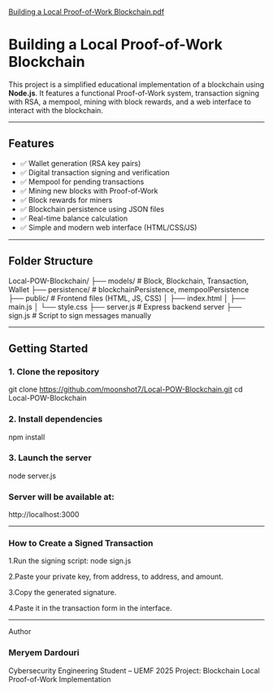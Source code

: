 [Building a Local Proof-of-Work Blockchain.pdf](https://github.com/user-attachments/files/20698406/Building.a.Local.Proof-of-Work.Blockchain.pdf)
# Building a Local Proof-of-Work Blockchain

This project is a simplified educational implementation of a blockchain using **Node.js**.
It features a functional Proof-of-Work system, transaction signing with RSA, a mempool, mining with block rewards, and a web interface to interact with the blockchain.

---

## Features

- ✅ Wallet generation (RSA key pairs)
- ✅ Digital transaction signing and verification
- ✅ Mempool for pending transactions
- ✅ Mining new blocks with Proof-of-Work
- ✅ Block rewards for miners
- ✅ Blockchain persistence using JSON files
- ✅ Real-time balance calculation
- ✅ Simple and modern web interface (HTML/CSS/JS)

---

## Folder Structure
Local-POW-Blockchain/
├── models/ # Block, Blockchain, Transaction, Wallet
├── persistence/ # blockchainPersistence, mempoolPersistence
├── public/ # Frontend files (HTML, JS, CSS)
│ ├── index.html
│ ├── main.js
│ └── style.css
├── server.js # Express backend server
├── sign.js # Script to sign messages manually


---

## Getting Started

### 1. Clone the repository

git clone https://github.com/moonshot7/Local-POW-Blockchain.git
cd Local-POW-Blockchain

### 2. Install dependencies
npm install

### 3. Launch the server
node server.js

### Server will be available at:
http://localhost:3000

---

### How to Create a Signed Transaction
1.Run the signing script:
node sign.js

2.Paste your private key, from address, to address, and amount.

3.Copy the generated signature.

4.Paste it in the transaction form in the interface.

---
 Author
### Meryem Dardouri
Cybersecurity Engineering Student – UEMF 2025
Project: Blockchain Local Proof-of-Work Implementation
